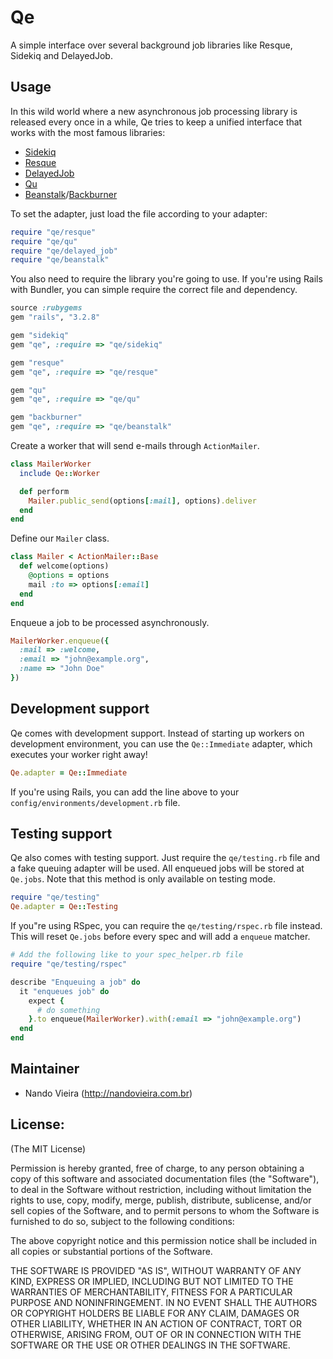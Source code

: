 # Qe

A simple interface over several background job libraries like Resque, Sidekiq and DelayedJob.

## Usage

In this wild world where a new asynchronous job processing
library is released every once in a while, Qe tries to keep a unified
interface that works with the most famous libraries:

* [Sidekiq](http://mperham.github.com/sidekiq/)
* [Resque](https://github.com/defunkt/resque/)
* [DelayedJob](https://github.com/collectiveidea/delayed_job)
* [Qu](https://github.com/bkeepers/qu)
* [Beanstalk](https://github.com/kr/beanstalkd)/[Backburner](http://nesquena.github.com/backburner/)

To set the adapter, just load the file according to your adapter:

``` ruby
require "qe/resque"
require "qe/qu"
require "qe/delayed_job"
require "qe/beanstalk"
```

You also need to require the library you're going to use. If you're using Rails with Bundler, you can simple require the correct file and dependency.

``` ruby
source :rubygems
gem "rails", "3.2.8"

gem "sidekiq"
gem "qe", :require => "qe/sidekiq"

gem "resque"
gem "qe", :require => "qe/resque"

gem "qu"
gem "qe", :require => "qe/qu"

gem "backburner"
gem "qe", :require => "qe/beanstalk"
```

Create a worker that will send e-mails through `ActionMailer`.

``` ruby
class MailerWorker
  include Qe::Worker

  def perform
    Mailer.public_send(options[:mail], options).deliver
  end
end
```

Define our `Mailer` class.

``` ruby
class Mailer < ActionMailer::Base
  def welcome(options)
    @options = options
    mail :to => options[:email]
  end
end
```

Enqueue a job to be processed asynchronously.

``` ruby
MailerWorker.enqueue({
  :mail => :welcome,
  :email => "john@example.org",
  :name => "John Doe"
})
```

## Development support

Qe comes with development support. Instead of starting up workers on development environment, you can use the `Qe::Immediate` adapter, which executes your worker right away!

``` ruby
Qe.adapter = Qe::Immediate
```

If you're using Rails, you can add the line above to your `config/environments/development.rb` file.

## Testing support

Qe also comes with testing support. Just require the `qe/testing.rb` file
and a fake queuing adapter will be used. All enqueued jobs will be stored
at `Qe.jobs`. Note that this method is only available on testing mode.

``` ruby
require "qe/testing"
Qe.adapter = Qe::Testing
```

If you"re using RSpec, you can require the `qe/testing/rspec.rb` file
instead. This will reset `Qe.jobs` before every spec and will add a
`enqueue` matcher.

``` ruby
# Add the following like to your spec_helper.rb file
require "qe/testing/rspec"

describe "Enqueuing a job" do
  it "enqueues job" do
    expect {
      # do something
    }.to enqueue(MailerWorker).with(:email => "john@example.org")
  end
end
```


Maintainer
----------

* Nando Vieira (<http://nandovieira.com.br>)

License:
--------

(The MIT License)

Permission is hereby granted, free of charge, to any person obtaining
a copy of this software and associated documentation files (the
"Software"), to deal in the Software without restriction, including
without limitation the rights to use, copy, modify, merge, publish,
distribute, sublicense, and/or sell copies of the Software, and to
permit persons to whom the Software is furnished to do so, subject to
the following conditions:

The above copyright notice and this permission notice shall be
included in all copies or substantial portions of the Software.

THE SOFTWARE IS PROVIDED "AS IS", WITHOUT WARRANTY OF ANY KIND,
EXPRESS OR IMPLIED, INCLUDING BUT NOT LIMITED TO THE WARRANTIES OF
MERCHANTABILITY, FITNESS FOR A PARTICULAR PURPOSE AND NONINFRINGEMENT.
IN NO EVENT SHALL THE AUTHORS OR COPYRIGHT HOLDERS BE LIABLE FOR ANY
CLAIM, DAMAGES OR OTHER LIABILITY, WHETHER IN AN ACTION OF CONTRACT,
TORT OR OTHERWISE, ARISING FROM, OUT OF OR IN CONNECTION WITH THE
SOFTWARE OR THE USE OR OTHER DEALINGS IN THE SOFTWARE.
